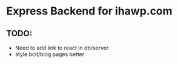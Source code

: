 # Express Backend for ihawp.com

## TODO:
+ Need to add link to react in db/server
+ style bcit/blog pages better